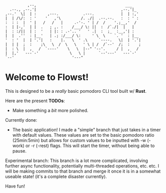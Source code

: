 
                                                              
```                                                            
          ,--,                                        ___     
  .--., ,--.'|                                      ,--.'|_   
,--.'  \|  | :     ,---.           .---.            |  | :,'  
|  | /\/:  : '    '   ,'\         /. ./|  .--.--.   :  : ' :  
:  : :  |  ' |   /   /   |     .-'-. ' | /  /    '.;__,'  /   
:  | |-,'  | |  .   ; ,. :    /___/ \: ||  :  /`./|  |   |    
|  : :/||  | :  '   | |: : .-'.. '   ' .|  :  ;_  :__,'| :    
|  |  .''  : |__'   | .; :/___/ \:     ' \  \    `. '  : |__  
'  : '  |  | '.'|   :    |.   \  ' .\     `----.   \|  | '.'| 
|  | |  ;  :    ;\   \  /  \   \   ' \ | /  /`--'  /;  :    ; 
|  : \  |  ,   /  `----'    \   \  |--" '--'.     / |  ,   /  
|  |,'   ---`-'              \   \ |      `--'---'   ---`-'   
`--'                          '---"                           
 ```                                                             


# Welcome to Flowst!

This is designed to be a *really* basic pomodoro CLI tool built w/ **Rust**. 

Here are the present **TODOs**:
- Make something a *bit* more polished.

Currently done:
- The basic application!
I made a "simple" branch that just takes in a timer with default values.
These values are set to the basic pomodoro ratio (25min:5min) but allows for
custom values to be inputted with -w (-work) or -r (-rest) flags.
This will start the timer, without being able to pause.

Experimental branch:
This branch is a lot more complicated, involving further async functionality, 
potentially multi-threaded operations, etc. etc. I will be making commits to that
branch and merge it once it is in a somewhat useable state! (it's a complete disaster
currently).

Have fun!
